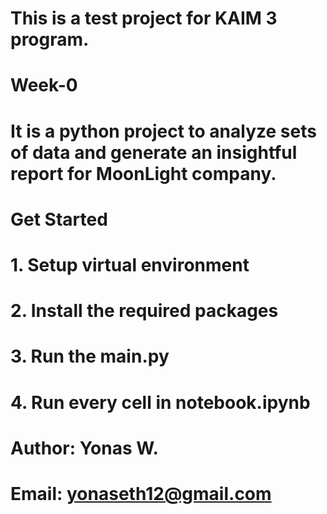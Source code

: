# This is a test project for KAIM 3 program.
# Week-0

#
# It is a python project to analyze sets of data and generate an insightful report for MoonLight company.
#
# Get Started
# 1. Setup virtual environment
# 2. Install the required packages
# 3. Run the main.py
# 4. Run every cell in notebook.ipynb
#
#

# Author: Yonas W.
# Email:  yonaseth12@gmail.com